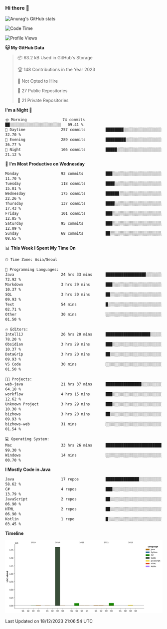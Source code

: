 ### Hi there 👋

![Anurag's GitHub stats](https://github-readme-stats.vercel.app/api?username=pllap&show_icons=true&theme=github_dark)

<!--START_SECTION:waka-->
![Code Time](http://img.shields.io/badge/Code%20Time-645%20hrs%2055%20mins-blue)

![Profile Views](http://img.shields.io/badge/Profile%20Views-0-blue)

**🐱 My GitHub Data** 

> 📦 63.2 kB Used in GitHub's Storage 
 > 
> 🏆 148 Contributions in the Year 2023
 > 
> 🚫 Not Opted to Hire
 > 
> 📜 27 Public Repositories 
 > 
> 🔑 21 Private Repositories 
 > 
**I'm a Night 🦉** 

```text
🌞 Morning                74 commits          ██░░░░░░░░░░░░░░░░░░░░░░░   09.41 % 
🌆 Daytime                257 commits         ████████░░░░░░░░░░░░░░░░░   32.70 % 
🌃 Evening                289 commits         █████████░░░░░░░░░░░░░░░░   36.77 % 
🌙 Night                  166 commits         █████░░░░░░░░░░░░░░░░░░░░   21.12 % 
```
📅 **I'm Most Productive on Wednesday** 

```text
Monday                   92 commits          ███░░░░░░░░░░░░░░░░░░░░░░   11.70 % 
Tuesday                  118 commits         ████░░░░░░░░░░░░░░░░░░░░░   15.01 % 
Wednesday                175 commits         ██████░░░░░░░░░░░░░░░░░░░   22.26 % 
Thursday                 137 commits         ████░░░░░░░░░░░░░░░░░░░░░   17.43 % 
Friday                   101 commits         ███░░░░░░░░░░░░░░░░░░░░░░   12.85 % 
Saturday                 95 commits          ███░░░░░░░░░░░░░░░░░░░░░░   12.09 % 
Sunday                   68 commits          ██░░░░░░░░░░░░░░░░░░░░░░░   08.65 % 
```


📊 **This Week I Spent My Time On** 

```text
🕑︎ Time Zone: Asia/Seoul

💬 Programming Languages: 
Java                     24 hrs 33 mins      ██████████████████░░░░░░░   72.92 % 
Markdown                 3 hrs 29 mins       ███░░░░░░░░░░░░░░░░░░░░░░   10.37 % 
SQL                      3 hrs 20 mins       ██░░░░░░░░░░░░░░░░░░░░░░░   09.93 % 
Text                     54 mins             █░░░░░░░░░░░░░░░░░░░░░░░░   02.71 % 
Other                    30 mins             ░░░░░░░░░░░░░░░░░░░░░░░░░   01.50 % 

🔥 Editors: 
IntelliJ                 26 hrs 20 mins      ████████████████████░░░░░   78.20 % 
Obsidian                 3 hrs 29 mins       ███░░░░░░░░░░░░░░░░░░░░░░   10.37 % 
DataGrip                 3 hrs 20 mins       ██░░░░░░░░░░░░░░░░░░░░░░░   09.93 % 
VS Code                  30 mins             ░░░░░░░░░░░░░░░░░░░░░░░░░   01.50 % 

🐱‍💻 Projects: 
web-java                 21 hrs 37 mins      ████████████████░░░░░░░░░   64.18 % 
workflow                 4 hrs 15 mins       ███░░░░░░░░░░░░░░░░░░░░░░   12.62 % 
Unknown Project          3 hrs 29 mins       ███░░░░░░░░░░░░░░░░░░░░░░   10.38 % 
bizhows                  3 hrs 20 mins       ██░░░░░░░░░░░░░░░░░░░░░░░   09.93 % 
bizhows-web              31 mins             ░░░░░░░░░░░░░░░░░░░░░░░░░   01.54 % 

💻 Operating System: 
Mac                      33 hrs 26 mins      █████████████████████████   99.30 % 
Windows                  14 mins             ░░░░░░░░░░░░░░░░░░░░░░░░░   00.70 % 
```

**I Mostly Code in Java** 

```text
Java                     17 repos            ███████████████░░░░░░░░░░   58.62 % 
C#                       4 repos             ███░░░░░░░░░░░░░░░░░░░░░░   13.79 % 
JavaScript               2 repos             ██░░░░░░░░░░░░░░░░░░░░░░░   06.90 % 
HTML                     2 repos             ██░░░░░░░░░░░░░░░░░░░░░░░   06.90 % 
Kotlin                   1 repo              █░░░░░░░░░░░░░░░░░░░░░░░░   03.45 % 
```



**Timeline**

![Lines of Code chart](https://raw.githubusercontent.com/pllap/pllap/main/assets/bar_graph.png)


 Last Updated on 18/12/2023 21:06:54 UTC
<!--END_SECTION:waka-->


<!--
**pllap/pllap** is a ✨ _special_ ✨ repository because its `README.md` (this file) appears on your GitHub profile.

Here are some ideas to get you started:

- 🔭 I’m currently working on ...
- 🌱 I’m currently learning ...
- 👯 I’m looking to collaborate on ...
- 🤔 I’m looking for help with ...
- 💬 Ask me about ...
- 📫 How to reach me: ...
- 😄 Pronouns: ...
- ⚡ Fun fact: ...
-->
